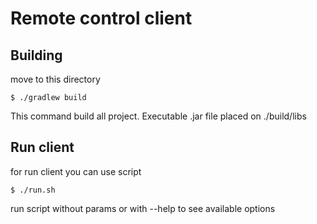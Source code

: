 # Remote control client

## Building 

move to this directory

    $ ./gradlew build

This command build all project. Executable .jar file placed on ./build/libs

## Run client

for run client you can use script

    $ ./run.sh

run script without params or with --help to see available options
